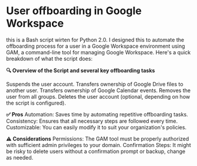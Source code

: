 # User offboarding in Google Workspace

this is a Bash script wirten for Python 2.0. I designed this to automate the offboarding process for a user in a Google Workspace 
environment using GAM, a command-line tool for managing Google Workspace. Here's a quick breakdown of what the script does:

**🔍 Overview of the Script and several key offboarding tasks**

Suspends the user account.
Transfers ownership of Google Drive files to another user.
Transfers ownership of Google Calendar events.
Removes the user from all groups.
Deletes the user account (optional, depending on how the script is configured).

**✅ Pros**
Automation: Saves time by automating repetitive offboarding tasks.
Consistency: Ensures that all necessary steps are followed every time.
Customizable: You can easily modify it to suit your organization's policies.

**⚠️ Considerations**
Permissions: The GAM tool must be properly authorized with sufficient admin privileges to your domain.
Confirmation Steps: It might be risky to delete users without a confirmation prompt or backup, change as needed.
